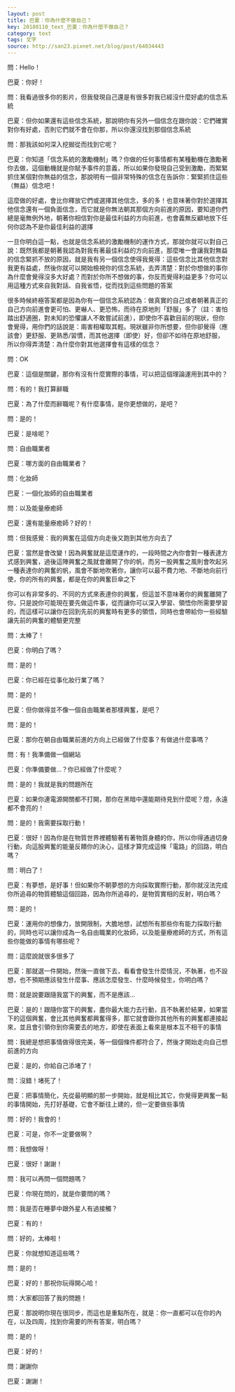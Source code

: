 ```yaml
---
layout: post
title: 巴夏：你為什麼不做自己？
key: 20180110_text_巴夏：你為什麼不做自己？
category: text
tags: 文字
source: http://san23.pixnet.net/blog/post/64034443
---
```



問：Hello！

巴夏：你好！

問：我看過很多你的影片，但我發現自己還是有很多對我已經沒什麼好處的信念系統

巴夏：但你如果還有這些信念系統，那說明你有另外一個信念在跟你說：它們確實對你有好處，否則它們就不會在你那，所以你還沒找到那個信念系統

問：那我該如何深入挖掘從而找到它呢？

巴夏：你知道「信念系統的激勵機制」嗎？你做的任何事情都有某種動機在激勵著你去做，這個動機就是你賦予事件的意義，所以如果你發現自己受到激勵，而緊緊抓住某個對你無益的信念，那說明有一個非常特殊的信念在告訴你：緊緊抓住這些（無益）信念吧！

這麼做的好處，會比你釋放它們或選擇其他信念，多的多！也意味著你對於選擇其他信念還有一個負面信念，而它就是你無法朝其那個方向前進的原因，要知道你們總是毫無例外地，朝著你相信對你是最佳利益的方向前進，也會義無反顧地放下任何你認為不是你最佳利益的選擇

一旦你明白這一點，也就是信念系統的激勵機制的運作方式，那就你就可以對自己說：既然我都是朝著我認為對我有著最佳利益的方向前進，那麼唯一會讓我對無益的信念緊抓不放的原因，就是我有另一個信念使得我覺得：這些信念比其他信念對我更有益處，然後你就可以開始檢視你的信念系統，去弄清楚：對於你想做的事你為什麼會覺得沒多大好處？而對於你所不想做的事，你反而覺得利益更多？你可以用這種方式來自我對話、自我省悟，從而找到這些問題的答案

很多時候終極答案都是因為你有一個信念系統認為：做真實的自己或者朝著真正的自己方向前進會更可怕、更嚇人、更恐怖，而待在原地則「舒服」多了（註：害怕踏出舒適圈，對未知的恐懼讓人不敢嘗試前進），即使你不喜歡目前的現狀，但你會覺得，用你們的話說是：兩害相權取其輕。現狀雖非你所想要，但你卻覺得（應該會）更舒服、更熟悉/習慣，而其他選擇（即使）好，但卻不如待在原地舒服，所以你得弄清楚：為什麼你對其他選擇會有這樣的信念？

問：OK

巴夏：這個是關鍵，那你有沒有什麼實際的事情，可以把這個理論運用到其中的？

問：有的！我打算辭職

巴夏：為了什麼而辭職呢？有什麼事情，是你更想做的，是吧？

問：是的！

巴夏：是啥呢？

問：自由職業者

巴夏：哪方面的自由職業者？

問：化妝師

巴夏：一個化妝師的自由職業者

問：以及能量療癒師

巴夏：還有能量療癒師？好的！

問：但我感覺：我的興奮在這個方向走後又跑到其他方向去了

巴夏：當然是會改變！因為興奮就是這麼運作的，一段時間之內你會對一種表達方式感到興奮，過後這陣興奮之風就會離開了你的帆，而另一股興奮之風則會吹起另一種表達你的興奮的帆，風會不斷地吹著你，讓你可以最不費力地、不斷地向前行使，你的所有的興奮，都是在你的興奮巨傘之下

你可以有非常多的、不同的方式來表達你的興奮，但這並不意味著你的興奮離開了你，只是說你可能現在要先做這件事，從而讓你可以深入學習、領悟你所需要學習的，而這樣可以讓你在回到先前的興奮時有更多的領悟，同時也會帶給你一些經驗讓先前的興奮的體驗更完整

問：太棒了！

巴夏：你明白了嗎？

問：是的！

巴夏：你已經在從事化妝行業了嗎？

問：是的！

巴夏：但你做得並不像一個自由職業者那樣興奮，是吧？

問：是的！

巴夏：那你在朝自由職業前進的方向上已經做了什麼事？有做過什麼事嗎？

問：有！我準備做一個網站

巴夏：你準備要做…？你已經做了什麼呢？

問：是的！我就是我的問題所在

巴夏：如果你連電源開關都不打開，那你在黑暗中還能期待見到什麼呢？燈，永遠都不會亮的！

問：是的！我需要採取行動！

巴夏：很好！因為你是在物質世界裡體驗著有著物質身體的你，所以你得通過切身行動，向這股興奮的能量反饋你的決心，這樣才算完成這條「電路」的回路，明白嗎？

問：明白了！

巴夏：有夢想，是好事！但如果你不朝夢想的方向採取實際行動，那你就沒法完成你所追尋的物質體驗這個回路，因為你所追尋的，是物質實相的反射，明白嗎？

問：是的！

巴夏：運用你的想像力，放開限制，大膽地想，試想所有那些你有能力採取行動的，同時也可以讓你成為一名自由職業的化妝師，以及能量療癒師的方式，所有這些你能做的事情有哪些呢？

問：這麼說就很多很多了

巴夏：那就選一件開始，然後一直做下去，看看會發生什麼情況，不執著，也不設想，也不預期應該發生什麼事、應該怎麼發生、什麼時候發生，你明白嗎？

問：就是說要跟隨我當下的興奮，而不是應該…

巴夏：是的！跟隨你當下的興奮，盡你最大能力去行動，且不執著於結果，如果當下的這個興奮，會比其他興奮都興奮得多，那它就會跟你其他所有的興奮都連接起來，並且會引領你到你需要去的地方，即使在表面上看來是根本互不相干的事情

問：我總是想把事情做得很完美，等一個個條件都符合了，然後才開始走向自己想前進的方向

巴夏：是的，你給自己添堵了！

問：沒錯！堵死了！

巴夏：把事情簡化，先從最明顯的那一步開始，就是相比其它，你覺得更興奮一點的事情開始，先打好基礎，它會不斷往上建的，但一定要做些事情

問：好的！我會的！

巴夏：可是，你不一定要做啊？

問：我想做呀！

巴夏：很好！謝謝！

問：我可以再問一個問題嗎？

巴夏：你現在問的，就是你要問的嗎？

問：我是否在睡夢中跟外星人有過接觸？

巴夏：有的！

問：好的，太棒啦！

巴夏：你就想知道這些嗎？

問：是的！

巴夏：好的！那祝你玩得開心哈！

問：大家都回答了我的問題！

巴夏：那說明你現在很同步，而這也是重點所在，就是：你一直都可以在你的內在，以及四周，找到你需要的所有答案，明白嗎？

問：是的！

巴夏：好的！

問：謝謝你

巴夏：謝謝！

